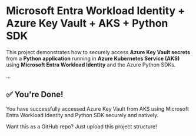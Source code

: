 # Microsoft Entra Workload Identity + Azure Key Vault + AKS + Python SDK

This project demonstrates how to securely access **Azure Key Vault secrets** from a **Python application** running in **Azure Kubernetes Service (AKS)** using **Microsoft Entra Workload Identity** and the Azure Python SDKs.

...

## ✅ You're Done!

You have successfully accessed Azure Key Vault from AKS using Microsoft Entra Workload Identity and Python SDK securely and natively.

Want this as a GitHub repo? Just upload this project structure!
